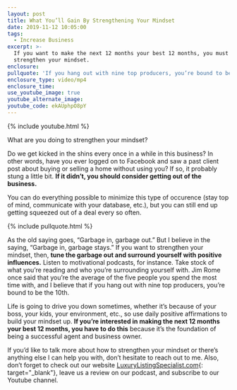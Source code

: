 ```yaml
---
layout: post
title: What You’ll Gain By Strengthening Your Mindset
date: 2019-11-12 10:05:00
tags:
  - Increase Business
excerpt: >-
  If you want to make the next 12 months your best 12 months, you must
  strengthen your mindset.
enclosure:
pullquote: 'If you hang out with nine top producers, you’re bound to be the 10th.'
enclosure_type: video/mp4
enclosure_time:
use_youtube_image: true
youtube_alternate_image:
youtube_code: ekAUphpO8pY
---
```


{% include youtube.html %}

What are you doing to strengthen your mindset?

Do we get kicked in the shins every once in a while in this business? In other words, have you ever logged on to Facebook and saw a past client post about buying or selling a home without using you? If so, it probably stung a little bit. **If it didn’t, you should consider getting out of the business.&nbsp;**

You can do everything possible to minimize this type of occurence (stay top of mind, communicate with your database, etc.), but you can still end up getting squeezed out of a deal every so often.&nbsp;

{% include pullquote.html %}

As the old saying goes, “Garbage in, garbage out.” But I believe in the saying, “Garbage in, garbage stays.” If you want to strengthen your mindset, then, **tune the garbage out and surround yourself with positive influences.** Listen to motivational podcasts, for instance. Take stock of what you’re reading and who you’re surrounding yourself with. Jim Rome once said that you’re the average of the five people you spend the most time with, and I believe that if you hang out with nine top producers, you’re bound to be the 10th.&nbsp;

Life is going to drive you down sometimes, whether it’s because of your boss, your kids, your environment, etc., so use daily positive affirmations to build your mindset up. **If you’re interested in making the next 12 months your best 12 months, you have to do this** because it’s the foundation of being a successful agent and business owner.&nbsp;

If you’d like to talk more about how to strengthen your mindset or there’s anything else I can help you with, don’t hesitate to reach out to me. Also, don’t forget to check out our website [LuxuryListingSpecialist.com](https://luxurylistingspecialist.com/){: target="_blank"}, leave us a review on our podcast, and subscribe to our Youtube channel.&nbsp;<br>&nbsp;

&nbsp;